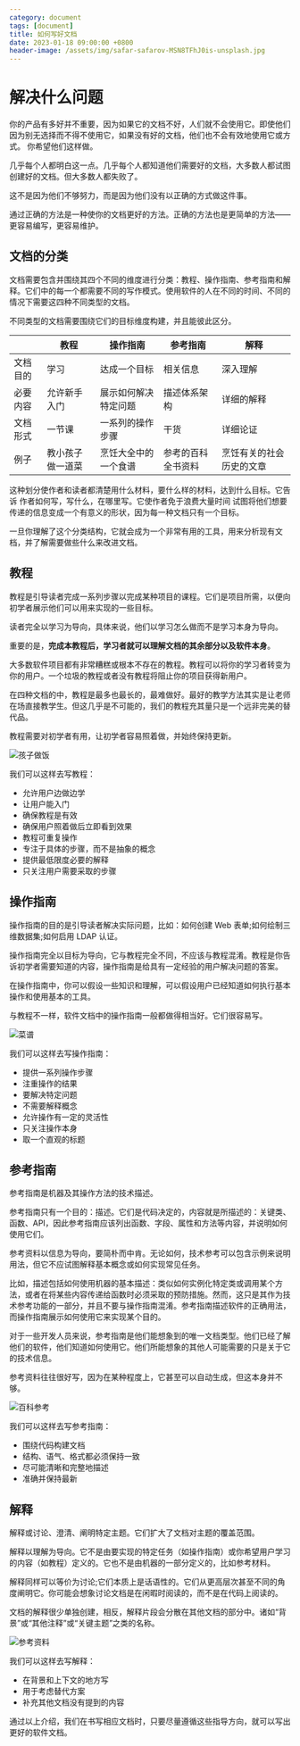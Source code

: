 ```yaml
---
category: document
tags: [document]
title: 如何写好文档
date: 2023-01-18 09:00:00 +0800
header-image: /assets/img/safar-safarov-MSN8TFhJ0is-unsplash.jpg
---
```


# 解决什么问题

你的产品有多好并不重要，因为如果它的文档不好，人们就不会使用它。即使他们因为别无选择而不得不使用它，如果没有好的文档，他们也不会有效地使用它或方式。 你希望他们这样做。

几乎每个人都明白这一点。几乎每个人都知道他们需要好的文档，大多数人都试图创建好的文档。但大多数人都失败了。

这不是因为他们不够努力，而是因为他们没有以正确的方式做这件事。

通过正确的方法是一种使你的文档更好的方法。正确的方法也是更简单的方法——更容易编写，更容易维护。

## 文档的分类

文档需要包含并围绕其四个不同的维度进行分类：教程、操作指南、参考指南和解释。它们中的每一个都需要不同的写作模式。使用软件的人在不同的时间、不同的情况下需要这四种不同类型的文档。

不同类型的文档需要围绕它们的目标维度构建，并且能彼此区分。

||教程|操作指南|参考指南|解释|
|--|--|--|--|--|
|文档目的|学习|达成一个目标|相关信息|深入理解|
|必要内容|允许新手入门|展示如何解决特定问题|描述体系架构|详细的解释|
|文档形式|一节课|一系列的操作步骤|干货|详细论证|
|例子|教小孩子做一道菜|烹饪大全中的一个食谱|参考的百科全书资料|烹饪有关的社会历史的文章|

这种划分使作者和读者都清楚用什么材料，要什么样的材料，达到什么目标。它告诉 作者如何写，写什么，在哪里写。它使作者免于浪费大量时间 试图将他们想要传递的信息变成一个有意义的形状，因为每一种文档只有一个目标。

一旦你理解了这个分类结构，它就会成为一个非常有用的工具，用来分析现有文档，并了解需要做些什么来改进文档。

## 教程

教程是引导读者完成一系列步骤以完成某种项目的课程。它们是项目所需，以便向初学者展示他们可以用来实现的一些目标。

读者完全以学习为导向，具体来说，他们以学习怎么做而不是学习本身为导向。

重要的是，**完成本教程后，学习者就可以理解文档的其余部分以及软件本身**。

大多数软件项目都有非常糟糕或根本不存在的教程。教程可以将你的学习者转变为你的用户。一个垃圾的教程或者没有教程将阻止你的项目获得新用户。

在四种文档的中，教程是最多也最长的，最难做好。最好的教学方法其实是让老师在场直接教学生。但这几乎是不可能的，我们的教程充其量只是一个远非完美的替代品。

教程需要对初学者有用，让初学者容易照着做，并始终保持更新。

![孩子做饭](/assets/img/document/1.jpg)


我们可以这样去写教程：

- 允许用户边做边学
- 让用户能入门
- 确保教程是有效
- 确保用户照着做后立即看到效果
- 教程可重复操作
- 专注于具体的步骤，而不是抽象的概念
- 提供最低限度必要的解释
- 只关注用户需要采取的步骤

## 操作指南

操作指南的目的是引导读者解决实际问题，比如：如何创建 Web 表单;如何绘制三维数据集;如何启用 LDAP 认证。

操作指南完全以目标为导向，它与教程完全不同，不应该与教程混淆。教程是你告诉初学者需要知道的内容，操作指南是给具有一定经验的用户解决问题的答案。

在操作指南中，你可以假设一些知识和理解，可以假设用户已经知道如何执行基本操作和使用基本的工具。

与教程不一样，软件文档中的操作指南一般都做得相当好。它们很容易写。

![菜谱](/assets/img/document/2.jpg)

我们可以这样去写操作指南：

- 提供一系列操作步骤
- 注重操作的结果
- 要解决特定问题
- 不需要解释概念
- 允许操作有一定的灵活性
- 只关注操作本身
- 取一个直观的标题

## 参考指南

参考指南是机器及其操作方法的技术描述。

参考指南只有一个目的：描述。它们是代码决定的，内容就是所描述的：关键类、函数、API，因此参考指南应该列出函数、字段、属性和方法等内容，并说明如何使用它们。

参考资料以信息为导向，要简朴而中肯。无论如何，技术参考可以包含示例来说明用法，但它不应试图解释基本概念或如何实现常见任务。

比如，描述包括如何使用机器的基本描述：类似如何实例化特定类或调用某个方法，或者在将某些内容传递给函数时必须采取的预防措施。然而，这只是其作为技术参考功能的一部分，并且不要与操作指南混淆。参考指南描述软件的正确用法，而操作指南展示如何使用它来实现某个目的。

对于一些开发人员来说，参考指南是他们能想象到的唯一文档类型。他们已经了解他们的软件，他们知道如何使用它。他们所能想象的其他人可能需要的只是关于它的技术信息。

参考资料往往很好写，因为在某种程度上，它甚至可以自动生成，但这本身并不够。

![百科参考](/assets/img/document/3.PNG)

我们可以这样去写参考指南：

- 围绕代码构建文档
- 结构、语气、格式都必须保持一致
- 尽可能清晰和完整地描述
- 准确并保持最新

## 解释

解释或讨论、澄清、阐明特定主题。它们扩大了文档对主题的覆盖范围。

解释以理解为导向。它不是由要实现的特定任务（如操作指南）或你希望用户学习的内容（如教程）定义的。它也不是由机器的一部分定义的，比如参考材料。

解释同样可以等价为讨论;它们本质上是话语性的。它们从更高层次甚至不同的角度阐明它。你可能会想象讨论文档是在闲暇时阅读的，而不是在代码上阅读的。

文档的解释很少单独创建，相反，解释片段会分散在其他文档的部分中。诸如“背景”或“其他注释”或“关键主题”之类的名称。

![参考资料](/assets/img/document/4.png)

我们可以这样去写解释：

- 在背景和上下文的地方写
- 用于考虑替代方案
- 补充其他文档没有提到的内容

通过以上介绍，我们在书写相应文档时，只要尽量遵循这些指导方向，就可以写出更好的软件文档。
